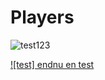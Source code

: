 # Players

![test123](https://github.com/Dyrden/Players/actions/workflows/main_playersdat22v2mdd.yml/badge.svg)

[![test] endnu en test](https://github.com/Dyrden/Players/actions/workflows/main_playersdat22v2mdd.yml)
